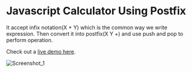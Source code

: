 # Javascript Calculator Using Postfix

It accept infix notation(X + Y) which is the common way we write expression. 
Then convert it into postfix(X Y +) and use push and pop to perform operation.

Check out a [live demo here](https://js-calculator-kieruu.netlify.app/).

![Screenshot_1](https://user-images.githubusercontent.com/53436705/100522753-336db900-31e6-11eb-8e6a-093d701c3b2a.png)
